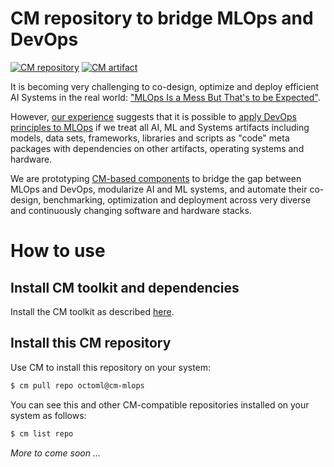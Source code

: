 # CM repository to bridge MLOps and DevOps

[![CM repository](https://img.shields.io/badge/Collective%20Mind-compatible-blue)](https://github.com/mlcommons/ck/tree/master/ck2)
[![CM artifact](https://img.shields.io/badge/Artifact-automated%20and%20reusable-blue)](https://github.com/mlcommons/ck/tree/master/ck2)


It is becoming very challenging to co-design, optimize and deploy efficient AI Systems in the real world:
["MLOps Is a Mess But That's to be Expected"](https://www.mihaileric.com/posts/mlops-is-a-mess).

However, [our experience](https://doi.org/10.5281/zenodo.6475385) 
suggests that it is possible to [apply DevOps principles to MLOps](https://www.datanami.com/2022/03/30/birds-arent-real-and-neither-is-mlops/)
if we treat all AI, ML and Systems artifacts including models, data sets, frameworks, libraries and scripts as "code" meta packages 
with dependencies on other artifacts, operating systems and hardware.

We are prototyping [CM-based components](https://github.com/mlcommons/ck/tree/master/ck2) 
to bridge the gap between MLOps and DevOps, modularize AI and ML systems, 
and automate their co-design, benchmarking, optimization and deployment 
across very diverse and continuously changing software and hardware stacks.

# How to use

## Install CM toolkit and dependencies

Install the CM toolkit as described [here](https://github.com/mlcommons/ck/blob/master/ck2/docs/installation.md).

## Install this CM repository

Use CM to install this repository on your system:

```bash
$ cm pull repo octoml@cm-mlops
```

You can see this and other CM-compatible repositories installed on your system as follows:
```bash
$ cm list repo
```


*More to come soon ...*
